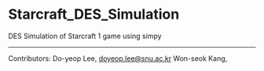 # Starcraft_DES_Simulation
DES Simulation of Starcraft 1 game using simpy

----------
Contributors: 
Do-yeop Lee,  doyeop.lee@snu.ac.kr
Won-seok Kang, 
